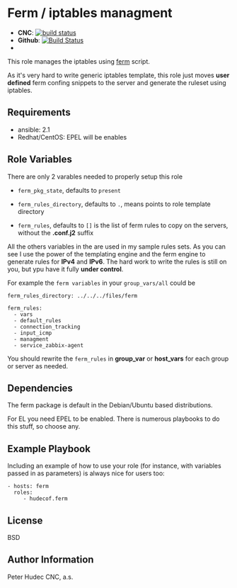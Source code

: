 # Ferm / iptables managment

- **CNC**: [![build status](https://source.cnc.sk/ansible/role-ferm/badges/master/build.svg)](https://source.cnc.sk/ansible/role-ferm/commits/master)
- **Github**: [![Build Status](https://travis-ci.org/hudecof/ansible_ferm.svg?branch=master)](https://travis-ci.org/hudecof/ansible_ferm)
-

This role manages the iptables using [ferm](http://ferm.foo-projects.org) script.

As it's very hard to write generic iptables template, this role just moves **user defined** ferm confing snippets to the server and generate the ruleset using iptables.

## Requirements

- ansible: 2.1
- Redhat/CentOS: EPEL will be enables

## Role Variables

There are only 2 varables needed to properly setup this role

- `ferm_pkg_state`, defaults to `present`

- `ferm_rules_directory`, defaults to `.`, means points to role template directory

- `ferm_rules`, defaults to `[]` is the list of ferm rules to copy on the servers, without the **.conf.j2** suffix

All the others variables in the are used in my sample rules sets. As you can see I use the power of the templating engine and the ferm engine to generate rules for **IPv4** and **IPv6**. The hard work to write the rules is still on you, but ypu have it fully **under control**.

For example the `ferm variables` in your `group_vars/all` could be

```
ferm_rules_directory: ../../../files/ferm

ferm_rules:
  - vars
  - default_rules
  - connection_tracking
  - input_icmp
  - managment
  - service_zabbix-agent
```

You should rewrite the `ferm_rules` in **group_var** or **host_vars** for each group or server as needed.


Dependencies
------------

The ferm package is default in the Debian/Ubuntu based distributions.

For EL you need EPEL to be enabled. There is numerous playbooks to do this stuff, so choose any.

Example Playbook
----------------

Including an example of how to use your role (for instance, with variables passed in as parameters) is always nice for users too:

    - hosts: ferm
      roles:
         - hudecof.ferm

License
-------

BSD

Author Information
------------------

Peter Hudec
CNC, a.s.
